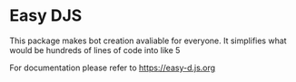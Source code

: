 # Easy DJS
This package makes bot creation avaliable for everyone. It simplifies what would be hundreds of lines of code into like 5

For documentation please refer to https://easy-d.js.org
